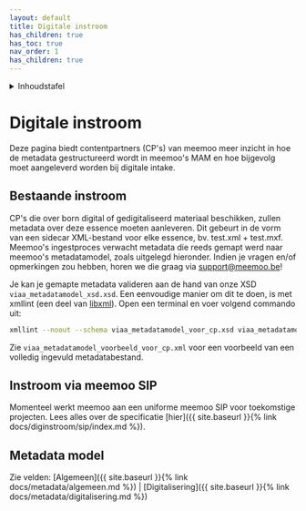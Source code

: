 ```yaml
---
layout: default
title: Digitale instroom
has_children: true
has_toc: true
nav_order: 1
has_children: true
---
```


<details markdown="block">
  <summary>
    Inhoudstafel
  </summary>
  {: .text-delta }
1. TOC
{:toc}
</details>

# Digitale instroom

Deze pagina biedt contentpartners (CP's) van meemoo meer inzicht in hoe de metadata gestructureerd wordt in meemoo's MAM en hoe bijgevolg moet aangeleverd worden bij digitale intake. 

## Bestaande instroom

CP's die over born digital of gedigitaliseerd materiaal beschikken, zullen metadata over deze essence moeten aanleveren. Dit gebeurt in de vorm van een sidecar XML-bestand voor elke essence, bv. test.xml + test.mxf. Meemoo's ingestproces verwacht metadata die reeds gemapt werd naar meemoo's metadatamodel, zoals uitgelegd hieronder. Indien je vragen en/of opmerkingen zou hebben, horen we die graag via support@meemoo.be!

Je kan je gemapte metadata valideren aan de hand van onze XSD `viaa_metadatamodel_xsd.xsd`. Een eenvoudige manier om dit te doen, is met xmllint (een deel van  [libxml](http://xmlsoft.org/)). Open een terminal en voer volgend commando uit:

```bash
xmllint --noout --schema viaa_metadatamodel_voor_cp.xsd viaa_metadatamodel_voorbeeld_voor_cp.xml
```

Zie `viaa_metadatamodel_voorbeeld_voor_cp.xml` voor een voorbeeld van een volledig ingevuld metadatabestand.


## Instroom via meemoo SIP

Momenteel werkt meemoo aan een uniforme meemoo SIP voor toekomstige projecten. Lees alles over de specificatie [hier]({{ site.baseurl }}{% link docs/diginstroom/sip/index.md %}).

## Metadata model

Zie velden: [Algemeen]({{ site.baseurl }}{% link docs/metadata/algemeen.md %}) | [Digitalisering]({{ site.baseurl }}{% link docs/metadata/digitalisering.md %}) 
